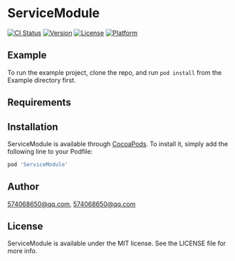 # ServiceModule

[![CI Status](https://img.shields.io/travis/574068650@qq.com/ServiceModule.svg?style=flat)](https://travis-ci.org/574068650@qq.com/ServiceModule)
[![Version](https://img.shields.io/cocoapods/v/ServiceModule.svg?style=flat)](https://cocoapods.org/pods/ServiceModule)
[![License](https://img.shields.io/cocoapods/l/ServiceModule.svg?style=flat)](https://cocoapods.org/pods/ServiceModule)
[![Platform](https://img.shields.io/cocoapods/p/ServiceModule.svg?style=flat)](https://cocoapods.org/pods/ServiceModule)

## Example

To run the example project, clone the repo, and run `pod install` from the Example directory first.

## Requirements

## Installation

ServiceModule is available through [CocoaPods](https://cocoapods.org). To install
it, simply add the following line to your Podfile:

```ruby
pod 'ServiceModule'
```

## Author

574068650@qq.com, 574068650@qq.com

## License

ServiceModule is available under the MIT license. See the LICENSE file for more info.
